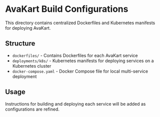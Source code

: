 # AvaKart Build Configurations

This directory contains centralized Dockerfiles and Kubernetes manifests for deploying AvaKart.

## Structure

- `dockerfiles/` - Contains Dockerfiles for each AvaKart service
- `deployments/k8s/` - Kubernetes manifests for deploying services on a Kubernetes cluster
- `docker-compose.yaml` - Docker Compose file for local multi-service deployment

## Usage

Instructions for building and deploying each service will be added as configurations are refined.
